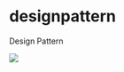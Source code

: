 # designpattern
Design Pattern

![](https://raw.githubusercontent.com/michaelwong95/designpattern/master/image/design-pattern.jpg)
